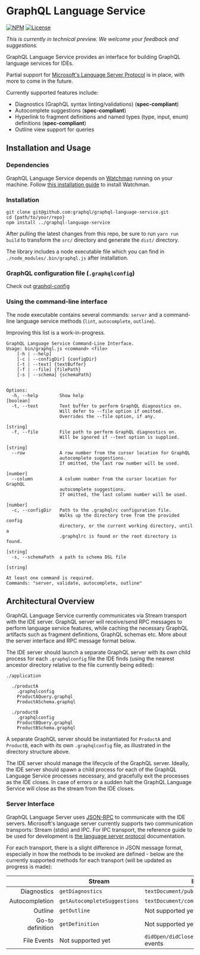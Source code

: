 # GraphQL Language Service

[![NPM](https://img.shields.io/npm/v/graphql-language-service.svg?style=flat-square)](https://npmjs.com/graphql-language-service)
[![License](https://img.shields.io/npm/l/graphql-language-service.svg?style=flat-square)](LICENSE)

_This is currently in technical preview. We welcome your feedback and suggestions._

GraphQL Language Service provides an interface for building GraphQL language services for IDEs.

Partial support for [Microsoft's Language Server Protocol](https://github.com/Microsoft/language-server-protocol) is in place, with more to come in the future.

Currently supported features include:
- Diagnostics (GraphQL syntax linting/validations) (**spec-compliant**)
- Autocomplete suggestions (**spec-compliant**)
- Hyperlink to fragment definitions and named types (type, input, enum) definitions (**spec-compliant**)
- Outline view support for queries


## Installation and Usage

### Dependencies

GraphQL Language Service depends on [Watchman](https://facebook.github.io/watchman/) running on your machine. Follow [this installation guide](https://facebook.github.io/watchman/docs/install.html) to install Watchman.

### Installation

```
git clone git@github.com:graphql/graphql-language-service.git
cd {path/to/your/repo}
npm install ../graphql-language-service
```

After pulling the latest changes from this repo, be sure to run `yarn run build` to transform the `src/` directory and generate the `dist/` directory.

The library includes a node executable file which you can find in `./node_modules/.bin/graphql.js` after installation.

### GraphQL configuration file (`.graphqlconfig`)

Check out [graphql-config](https://github.com/graphcool/graphql-config)

### Using the command-line interface

The node executable contains several commands: `server` and a command-line language service methods (`lint`, `autocomplete`, `outline`).

Improving this list is a work-in-progress.

```
GraphQL Language Service Command-Line Interface.
Usage: bin/graphql.js <command> <file>
    [-h | --help]
    [-c | --configDir] {configDir}
    [-t | --text] {textBuffer}
    [-f | --file] {filePath}
    [-s | --schema] {schemaPath}


Options:
  -h, --help        Show help                                          [boolean]
  -t, --text        Text buffer to perform GraphQL diagnostics on.
                    Will defer to --file option if omitted.
                    Overrides the --file option, if any.
                                                                        [string]
  -f, --file        File path to perform GraphQL diagnostics on.
                    Will be ignored if --text option is supplied.
                                                                        [string]
  --row             A row number from the cursor location for GraphQL
                    autocomplete suggestions.
                    If omitted, the last row number will be used.
                                                                        [number]
  --column          A column number from the cursor location for GraphQL
                    autocomplete suggestions.
                    If omitted, the last column number will be used.
                                                                        [number]
  -c, --configDir   Path to the .graphqlrc configuration file.
                    Walks up the directory tree from the provided config
                    directory, or the current working directory, until a
                    .graphqlrc is found or the root directory is found.
                                                                        [string]
  -s, --schemaPath  a path to schema DSL file
                                                                        [string]

At least one command is required.
Commands: "server, validate, autocomplete, outline"
```

## Architectural Overview

GraphQL Language Service currently communicates via Stream transport with the IDE server. GraphQL server will receive/send RPC messages to perform language service features, while caching the necessary GraphQL artifacts such as fragment definitions, GraphQL schemas etc. More about the server interface and RPC message format below.

The IDE server should launch a separate GraphQL server with its own child process for each `.graphqlconfig` file the IDE finds (using the nearest ancestor directory relative to the file currently being edited):
```
./application

  ./productA
    .graphqlconfig
    ProductAQuery.graphql
    ProductASchema.graphql

  ./productB
    .graphqlconfig
    ProductBQuery.graphql
    ProductBSchema.graphql
```
A separate GraphQL server should be instantiated for `ProductA` and `ProductB`, each with its own `.graphqlconfig` file, as illustrated in the directory structure above.

The IDE server should manage the lifecycle of the GraphQL server. Ideally, the IDE server should spawn a child process for each of the GraphQL Language Service processes necessary, and gracefully exit the processes as the IDE closes. In case of errors or a sudden halt the GraphQL Language Service will close as the stream from the IDE closes.

### Server Interface

GraphQL Language Server uses [JSON-RPC](http://www.jsonrpc.org/specification) to communicate with the IDE servers. Microsoft's language server currently supports two communication transports: Stream (stdio) and IPC. For IPC transport, the reference guide to be used for development is [the language server protocol](https://github.com/Microsoft/language-server-protocol/blob/master/protocol.md) documentation.

For each transport, there is a slight difference in JSON message format, especially in how the methods to be invoked are defined - below are the currently supported methods for each transport (will be updated as progress is made):

|                     | Stream                       | IPC                               |
| -------------------:|------------------------------|-----------------------------------|
| Diagnostics         | `getDiagnostics`             | `textDocument/publishDiagnostics` |
| Autocompletion      | `getAutocompleteSuggestions` | `textDocument/completion`         |
| Outline             | `getOutline`                 | Not supported yet                 |
| Go-to definition    | `getDefinition`              | Not supported yet                 |
| File Events         | Not supported yet            | `didOpen/didClose/didSave/didChange` events |
